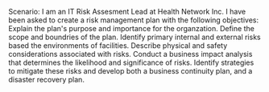 Scenario:
  I am an IT Risk Assesment Lead at Health Network Inc. I have been asked to create a risk management plan with the following objectives:
    Explain the plan's purpose and importance for the organzation.
    Define the scope and boundries of the plan.
    Identify primary internal and external risks based the environments of facilities.
    Describe physical and safety considerations associated with risks.
    Conduct a business impact analysis that determines the likelihood and significance of risks.
    Identify strategies to mitigate these risks and develop both a business continuity plan, and a disaster recovery plan.
